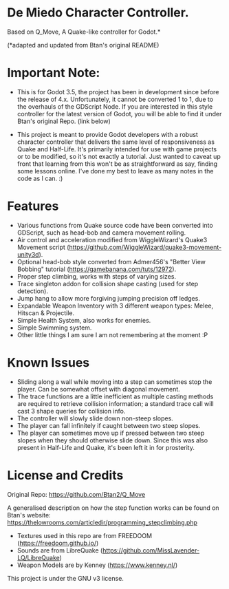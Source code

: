 # De Miedo Character Controller.
Based on Q_Move, A Quake-like controller for Godot.* 

(*adapted and updated from Btan's original README)

# Important Note:
  - This is for Godot 3.5, the project has been in development since before the release of 4.x. Unfortunately, it cannot be converted 1 to 1, due to the overhauls of the GDScript Node. If you are interested in this style controller for the latest version of Godot, you will be able to find it under Btan's original Repo. (link below)

  - This project is meant to provide Godot developers with a robust character controller that delivers the same level of responsiveness as Quake and Half-Life. It's primarily intended for use with game projects or to be modified, so it's not exactly a tutorial. Just wanted to caveat up front that learning from this won't be as straightforward as say, finding some lessons online. I've done my best to leave as many notes in the code as I can. :)

# Features
  - Various functions from Quake source code have been converted into GDScript, such as head-bob and camera movement rolling. 
  - Air control and acceleration modified from WiggleWizard's Quake3 Movement script (https://github.com/WiggleWizard/quake3-movement-unity3d).
  - Optional head-bob style converted from Admer456's "Better View Bobbing" tutorial (https://gamebanana.com/tuts/12972).
  - Proper step climbing, works with steps of varying sizes.
  - Trace singleton addon for collision shape casting (used for step detection).
  - Jump hang to allow more forgiving jumping precision off ledges.
  - Expandable Weapon Inventory with 3 different weapon types: Melee, Hitscan & Projectile.
  - Simple Health System, also works for enemies.
  - Simple Swimming system.
  - Other little things I am sure I am not remembering at the moment :P

# Known Issues
  - Sliding along a wall while moving into a step can sometimes stop the player. Can be somewhat offset with diagonal movement.
  - The trace functions are a little inefficient as multiple casting methods are required to retrieve collision information; a standard trace call will cast 3 shape queries for collision info.
  - The controller will slowly slide down non-steep slopes.
  - The player can fall infinitely if caught between two steep slopes.
  - The player can sometimes move up if pressed between two steep slopes when they should otherwise slide down. Since this was also present in Half-Life and Quake, it's been left it in for prosterity.


# License and Credits
Original Repo: https://github.com/Btan2/Q_Move

A generalised description on how the step function works can be found on Btan's website: https://thelowrooms.com/articledir/programming_stepclimbing.php

  - Textures used in this repo are from FREEDOOM (https://freedoom.github.io/)
  - Sounds are from LibreQuake (https://github.com/MissLavender-LQ/LibreQuake)
  - Weapon Models are by Kenney (https://www.kenney.nl/)

This project is under the GNU v3 license.

